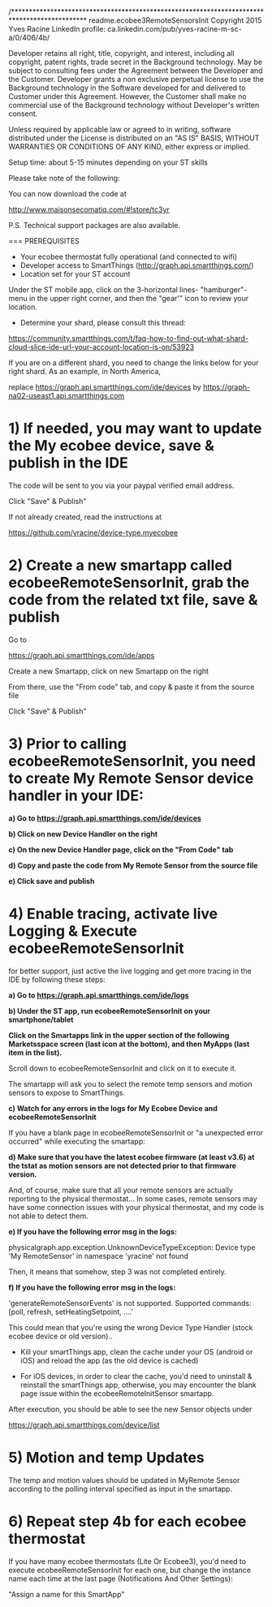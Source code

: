 /*********************************************************************************************
 readme.ecobee3RemoteSensorsInit
 Copyright 2015 Yves Racine
 LinkedIn profile: ca.linkedin.com/pub/yves-racine-m-sc-a/0/406/4b/

 Developer retains all right, title, copyright, and interest, including all copyright, patent rights, trade secret 
 in the Background technology. May be subject to consulting fees under the Agreement between the Developer and the Customer. 
 Developer grants a non exclusive perpetual license to use the Background technology in the Software developed for and delivered 
 to Customer under this Agreement. However, the Customer shall make no commercial use of the Background technology without
 Developer's written consent.
 
 Unless required by applicable law or agreed to in writing, software distributed under the License is distributed
 on an "AS IS" BASIS, WITHOUT WARRANTIES OR CONDITIONS OF ANY KIND, either express or implied. 

Setup time: about 5-15 minutes depending on your ST skills

Please take note of the following:

You can now download the code at 

http://www.maisonsecomatiq.com/#!store/tc3yr 

P.S. Technical support packages are also available.

=== PREREQUISITES

- Your ecobee thermostat fully operational (and connected to wifi)
- Developer access to SmartThings (http://graph.api.smartthings.com/)
- Location set for your ST account 

Under the ST mobile app, click on the 3-horizontal lines- "hamburger"- menu in the upper right corner, and then the "gear'" icon to review your location.

- Determine your shard, please consult this thread:

https://community.smartthings.com/t/faq-how-to-find-out-what-shard-cloud-slice-ide-url-your-account-location-is-on/53923

If you are on a different shard, you need to change the links below for your right shard. 
As an example, in North America,

replace https://graph.api.smartthings.com/ide/devices by https://graph-na02-useast1.api.smartthings.com

# 1) If needed, you may want to update the My ecobee device, save & publish in the IDE

<a>The code will be sent to you via your paypal verified email address.</b>

Click "Save" & Publish"

If not already created, read the instructions at

https://github.com/yracine/device-type.myecobee

# 2) Create a new smartapp called ecobeeRemoteSensorInit, grab the code from the related txt file, save & publish

Go to 

https://graph.api.smartthings.com/ide/apps

Create a new Smartapp, click on new Smartapp on the right

From there, use the "From code" tab, and copy & paste it from the source file

Click "Save" & Publish"

# 3) Prior to calling ecobeeRemoteSensorInit, you need to create My Remote Sensor device handler in your IDE:

<b>a) Go to https://graph.api.smartthings.com/ide/devices</b>

<b>b) Click on new Device Handler on the right</b>

<b>c) On the new Device Handler page, click on the "From Code" tab</b>

<b>d) Copy and paste the code from My Remote Sensor from the source file</b>

<b>e) Click save and publish</b>

# 4) Enable tracing, activate live Logging & Execute ecobeeRemoteSensorInit

for better support, just active the live logging and get more tracing
in the IDE by following these steps:

<b>a) Go to https://graph.api.smartthings.com/ide/logs</b>

<b>b) Under the ST app, run ecobeeRemoteSensorInit on your smartphone/tablet</b>


<b>Click on the Smartapps link in the upper section of the following Marketsspace screen (last icon at the bottom), and then MyApps (last item in the list).</b>

Scroll down to ecobeeRemoteSensorInit and click on it to execute it.

The smartapp will ask you to select the remote temp sensors and motion sensors to expose to SmartThings.


<b>c) Watch for any errors in the logs for My Ecobee Device and ecobeeRemoteSensorInit</b>



If you have a blank page in ecobeeRemoteSensorInit or "a unexpected error occurred" while
executing the smartapp:

<b>d) Make sure that you have the latest ecobee firmware (at least v3.6) at the tstat as motion sensors
are not detected prior to that firmware version. </b> 

And, of course, make sure that all your remote sensors are actually reporting to the physical thermostat...
In some cases, remote sensors may have some connection issues with your physical thermostat, and my code is not able 
to detect them.


<b>e) If you have the following error msg in the logs:</b>

physicalgraph.app.exception.UnknownDeviceTypeException: Device type 'My RemoteSensor' in namespace 'yracine' not found

Then, it means that somehow, step 3 was not completed entirely.

<b>f) If you have the following error msg in the logs:</b>

'generateRemoteSensorEvents' is not supported. Supported commands: [poll, refresh, setHeatingSetpoint, ....'

This could mean that you're using the wrong Device Type Handler (stock ecobee device or old version)..

- Kill your smartThings app, clean the cache under your OS (android or iOS) and reload 
the app (as the old device is cached)

- For iOS devices, in order to clear the cache, you'd need to uninstall & reinstall the smartThings app,
otherwise, you may encounter the blank page issue within the ecobeeRemoteInitSensor smartapp.


After execution, you should be able to see the new Sensor objects under

https://graph.api.smartthings.com/device/list

# 5) Motion and temp Updates 

The temp and motion values should be updated in MyRemote Sensor according to the polling interval specified as input in the smartapp.

# 6) Repeat step 4b for each ecobee thermostat

If you have many ecobee thermostats (Lite Or Ecobee3), you'd need to execute ecobeeRemoteSensorInit for each one, but change the instance
name each time at the last page (Notifications And Other Settings):

"Assign a name for this SmartApp"



